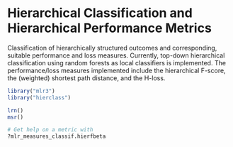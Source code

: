 # Hierarchical Classification and Hierarchical Performance Metrics

Classification of hierarchically structured outcomes and 
corresponding, suitable performance and loss measures. Currently, top-down
hierarchical classification using random forests as local classifiers is
implemented.
The performance/loss measures implemented include the hierarchical F-score,
the (weighted) shortest path distance, and the H-loss.



```r
library("mlr3")
library("hierclass")

lrn()
msr()
```


```r
# Get help on a metric with
?mlr_measures_classif.hierfbeta
```